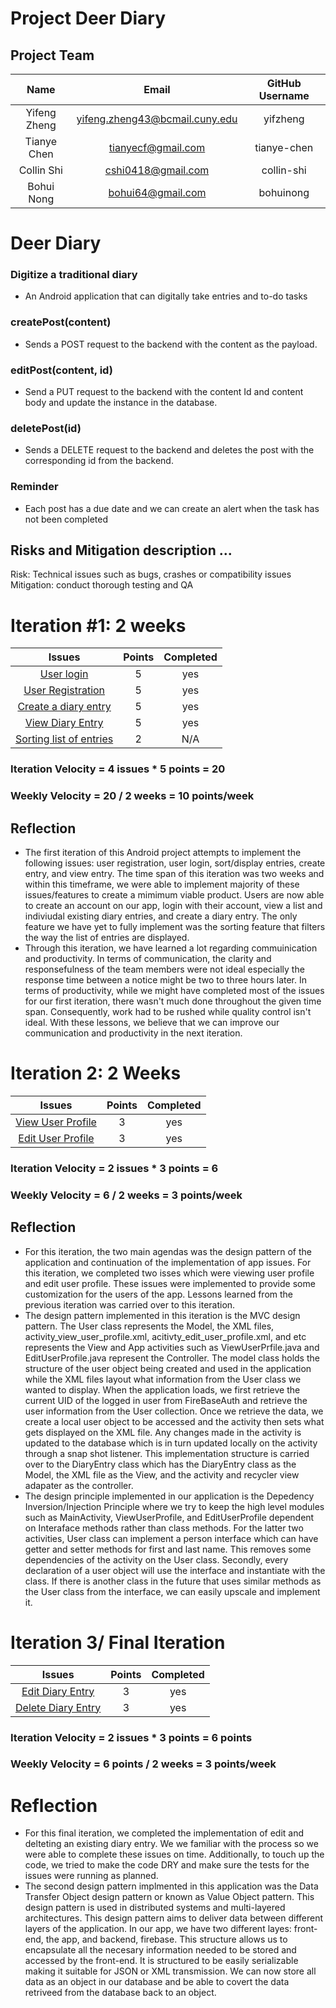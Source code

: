 # Project Deer Diary

## Project Team 
| Name | Email | GitHub Username |
| :---: | :---: | :---: |
| Yifeng Zheng | yifeng.zheng43@bcmail.cuny.edu | yifzheng |
| Tianye Chen | tianyecf@gmail.com | tianye-chen |
| Collin Shi | cshi0418@gmail.com | collin-shi |
| Bohui Nong | bohui64@gmail.com | bohuinong |

# Deer Diary

### Digitize a traditional diary
- An Android application that can digitally take entries and to-do tasks

### createPost(content)
- Sends a POST request to the backend with the content as the payload.

### editPost(content, id)
- Send a PUT request to the backend with the content Id and content body and update the instance in the database.

### deletePost(id)
- Sends a DELETE request to the backend and deletes the post with the corresponding id from the backend.

### Reminder
- Each post has a due date and we can create an alert when the task has not been completed


## Risks and Mitigation description ... 
Risk: Technical issues such as bugs, crashes or compatibility issues
Mitigation: conduct thorough testing and QA

# Iteration #1: 2 weeks
| Issues | Points | Completed |
| :---: | :---: | :---: |
| [User login](https://github.com/cunychenhclass/cisc3171proj-group6/issues/2) | 5 | yes |
| [User Registration](https://github.com/cunychenhclass/cisc3171proj-group6/issues/1) | 5 | yes |
| [Create a diary entry](https://github.com/cunychenhclass/cisc3171proj-group6/issues/8) | 5| yes |
| [View Diary Entry](https://github.com/cunychenhclass/cisc3171proj-group6/issues/16) | 5 | yes |
| [Sorting list of entries](https://github.com/cunychenhclass/cisc3171proj-group6/issues/5) | 2 | N/A |

### Iteration Velocity = 4 issues * 5 points = 20
### Weekly Velocity = 20 / 2 weeks = 10 points/week
## Reflection
- The first iteration of this Android project attempts to implement the following issues: user registration, user login, sort/display entries, create entry, and view entry. The time span of this iteration was two weeks and within this timeframe, we were able to implement majority of these issues/features to create a mimimum viable product. Users are now able to create an account on our app, login with their account, view a list and indiviudal existing diary entries, and create a diary entry. The only feature we have yet to fully implement was the sorting feature that filters the way the list of entries are displayed. 
- Through this iteration, we have learned a lot regarding commuinication and productivity. In terms of communication, the clarity and responsefulness of the team members were not ideal especially the response time between a notice might be two to three hours later. In terms of productivity, while we might have completed most of the issues for our first iteration, there wasn't much done throughout the given time span. Consequently, work had to be rushed while quality control isn't ideal. With these lessons, we believe that we can improve our communication and productivity in the next iteration.
# Iteration 2: 2 Weeks
| Issues | Points | Completed |
| :---: | :---: | :---: |
| [View User Profile](https://github.com/cunychenhclass/cisc3171proj-group6/issues/23) | 3 | yes |
| [Edit User Profile](https://github.com/cunychenhclass/cisc3171proj-group6/issues/26) | 3 | yes |

### Iteration Velocity = 2 issues * 3 points = 6
### Weekly Velocity = 6 / 2 weeks = 3 points/week
## Reflection
- For this iteration, the two main agendas was the design pattern of the application and continuation of the implementation of app issues. For this iteration, we completed two isses which were viewing user profile and edit user profile. These issues were implemented to provide some customization for the users of the app. Lessons learned from the previous iteration was carried over to this iteration.
- The design pattern implemented in this iteration is the MVC design pattern. The User class represents the Model, the XML files, activity_view_user_profile.xml, acitivty_edit_user_profile.xml, and etc represents the View and App activities such as ViewUserPrfile.java and EditUserProfile.java represent the Controller. The model class holds the structure of the user object being created and used in the application while the XML files layout what information from the User class we wanted to display. When the application loads, we first retrieve the current UID of the logged in user from FireBaseAuth and retrieve the user information from the User collection. Once we retrieve the data, we create a local user object to be accessed and the activity then sets what gets displayed on the XML file. Any changes made in the activity is updated to the database which is in turn updated locally on the activity through a snap shot listener. This implementation structure is carried over to the DiaryEntry class which has the DiaryEntry class as the Model, the XML file as the View, and the activity and recycler view adapater as the controller.
- The design principle implemented in our application is the Depedency Inversion/Injection Principle where we try to keep the high level modules such as MainActivity, ViewUserProfile, and EditUserProfile dependent on Interaface methods rather than class methods. For the latter two activities, User class can implement a person interface which can have getter and setter methods for first and last name. This removes some dependencies of the activity on the User class. Secondly, every declaration of a user object will use the interface and instantiate with the class. If there is another class in the future that uses similar methods as the User class from the interface, we can easily upscale and implement it. 

# Iteration 3/ Final Iteration
| Issues | Points | Completed |
| :---: | :---: | :---: |
| [Edit Diary Entry](https://github.com/cunychenhclass/cisc3171proj-group6/issues/4) | 3 | yes |
| [Delete Diary Entry](https://github.com/cunychenhclass/cisc3171proj-group6/issues/3) | 3 | yes |

### Iteration Velocity = 2 issues * 3 points = 6 points
### Weekly Velocity = 6 points / 2 weeks = 3 points/week
# Reflection
- For this final iteration, we completed the implementation of edit and delteting an existing diary entry. We we familiar with the process so we were able to complete these issues on time. Additionally, to touch up the code, we tried to make the code DRY and make sure the tests for the issues were running as planned.
- The second design pattern implmented in this application was the Data Transfer Object design pattern or known as Value Object pattern. This design pattern is used in distributed systems and multi-layered architectures. This design pattern aims to deliver data between different layers of the application. In our app, we have two different layes: front-end, the app, and backend, firebase. This structure allows us to encapsulate all the necesary information needed to be stored and accessed by the front-end. It is structured to be easily serializable making it suitable for JSON or XML transmission. We can now store all data as an object in our database and be able to covert the data retriveed from the database back to an object.

